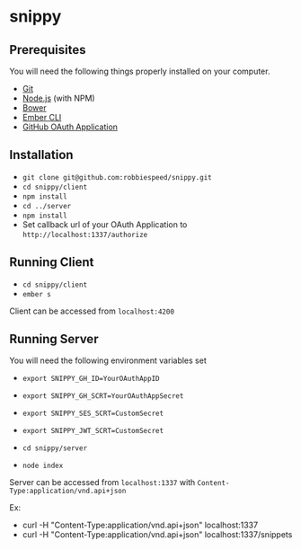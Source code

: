 # snippy

## Prerequisites

You will need the following things properly installed on your computer.

* [Git](http://git-scm.com/)
* [Node.js](http://nodejs.org/) (with NPM)
* [Bower](http://bower.io/)
* [Ember CLI](http://ember-cli.com/)
* [GitHub OAuth Application](https://github.com/settings/applications/new)

## Installation

* `git clone git@github.com:robbiespeed/snippy.git`
* `cd snippy/client`
* `npm install`
* `cd ../server`
* `npm install`
* Set callback url of your OAuth Application to `http://localhost:1337/authorize`

## Running Client
* `cd snippy/client`
* `ember s`

Client can be accessed from `localhost:4200`

## Running Server

You will need the following environment variables set

* `export SNIPPY_GH_ID=YourOAuthAppID`
* `export SNIPPY_GH_SCRT=YourOAuthAppSecret`
* `export SNIPPY_SES_SCRT=CustomSecret`
* `export SNIPPY_JWT_SCRT=CustomSecret`

* `cd snippy/server`
* `node index`

Server can be accessed from `localhost:1337` with `Content-Type:application/vnd.api+json`

Ex:
* curl -H "Content-Type:application/vnd.api+json" localhost:1337
* curl -H "Content-Type:application/vnd.api+json" localhost:1337/snippets
